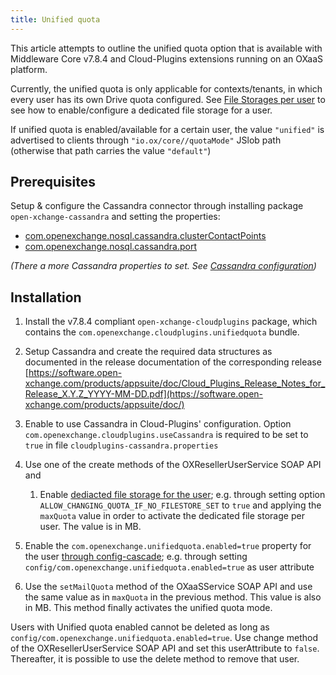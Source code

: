 ```yaml
---
title: Unified quota
---
```


This article attempts to outline the unified quota option that is available with Middleware Core v7.8.4 and Cloud-Plugins extensions running on an OXaaS platform.

Currently, the unified quota is only applicable for contexts/tenants, in which every user has its own Drive quota configured. See [File Storages per user](https://oxpedia.org/wiki/index.php?title=AppSuite:File_Storages_per_User) to see how to enable/configure a dedicated file storage for a user.

If unified quota is enabled/available for a certain user, the value ``"unified"`` is advertised to clients through ``"io.ox/core//quotaMode"`` JSlob path (otherwise that path carries the value ``"default"``)

## Prerequisites

Setup & configure the Cassandra connector through installing package `open-xchange-cassandra` and setting the properties:

 - [com.openexchange.nosql.cassandra.clusterContactPoints](https://documentation.open-xchange.com/components/middleware/config/{{version}}/index.html#com.openexchange.nosql.cassandra.clusterContactPoints)
 - [com.openexchange.nosql.cassandra.port](https://documentation.open-xchange.com/components/middleware/config/{{version}}/index.html#com.openexchange.nosql.cassandra.port)

*(There a more Cassandra properties to set. See [Cassandra configuration](https://documentation.open-xchange.com/components/middleware/config/develop/index.html#mode=features&feature=Cassandra))*

## Installation

1. Install the v7.8.4 compliant `open-xchange-cloudplugins` package, which contains the `com.openexchange.cloudplugins.unifiedquota` bundle.

2. Setup Cassandra and create the required data structures as documented in the release documentation of the corresponding release [https://software.open-xchange.com/products/appsuite/doc/Cloud_Plugins_Release_Notes_for_Release_X.Y.Z_YYYY-MM-DD.pdf](https://software.open-xchange.com/products/appsuite/doc/)
3. Enable to use Cassandra in Cloud-Plugins' configuration. Option `com.openexchange.cloudplugins.useCassandra` is required to be set to `true` in file `cloudplugins-cassandra.properties`
4. Use one of the create methods of the OXResellerUserService SOAP API and
   1. Enable [dediacted file storage for the user](https://oxpedia.org/wiki/index.php?title=AppSuite:File_Storages_per_User#Creating_a_user_file_storage); e.g. through setting option `ALLOW_CHANGING_QUOTA_IF_NO_FILESTORE_SET` to `true` and applying the ``maxQuota`` value in order to activate the dedicated file storage per user. The value is in MB.
  2. Enable the ``com.openexchange.unifiedquota.enabled=true`` property for the user [through config-cascade](http://oxpedia.org/wiki/index.php?title=ConfigCascade); e.g. through setting ``config/com.openexchange.unifiedquota.enabled=true`` as user attribute
5. Use the ``setMailQuota`` method of the OXaaSService SOAP API and use the same value as in ``maxQuota`` in the previous method. This value is also in MB. This method finally activates the unified quota mode.

Users with Unified quota enabled cannot be deleted as long as ``config/com.openexchange.unifiedquota.enabled=true``. Use change method of the OXResellerUserService SOAP API and set this userAttribute to ``false``. Thereafter, it is possible to use the delete method to remove that user.